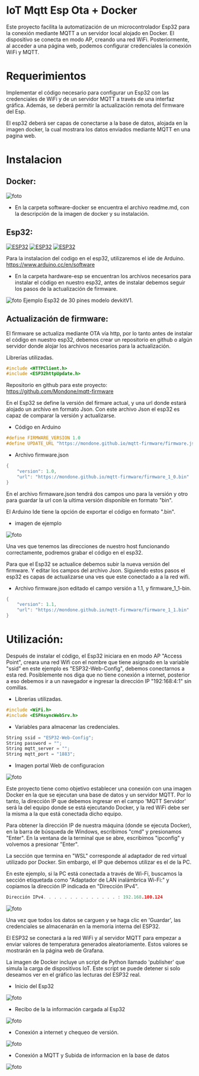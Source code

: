 # IoT Mqtt Esp Ota + Docker

Este proyecto facilita la automatización de un microcontrolador Esp32 para la conexión mediante MQTT a un servidor local alojado en Docker. El dispositivo se conecta en modo AP, creando una red WiFi. Posteriormente, al acceder a una página web, podemos configurar credenciales la conexión WiFi y MQTT.

# Requerimientos

Implementar el código necesario para configurar un Esp32 con las credenciales de WiFi y de un servidor MQTT a través de una interfaz gráfica. Además, se deberá permitir la actualización remota del firmware del Esp.

El esp32 deberá ser capas de conectarse a la base de datos, alojada en la imagen docker, la cual mostrara los datos enviados mediante MQTT en una pagina web.

# Instalacion

## Docker: 
![foto](./img/docker.png)
- En la carpeta software-docker se encuentra el archivo readme.md, con la descripción de la imagen de docker y su instalación. 

## Esp32:

[![ESP32](https://img.shields.io/badge/ESP-32-000000.svg?longCache=true&style=flat&colorA=CC101F)](https://www.espressif.com/en/products/socs/esp32)
[![ESP32](https://img.shields.io/badge/ESP-32S2-000000.svg?longCache=true&style=flat&colorA=CC101F)](https://www.espressif.com/en/products/socs/esp32-s2)
[![ESP32](https://img.shields.io/badge/ESP-32C3-000000.svg?longCache=true&style=flat&colorA=CC101F)](https://www.espressif.com/en/products/socs/esp32-c3)

Para la instalacion del codigo en el esp32, utilizaremos el ide de Arduino. https://www.arduino.cc/en/software

- En la carpeta hardware-esp se encuentran los archivos necesarios para instalar el código en nuestro esp32, antes de instalar debemos seguir los pasos de la actualización de firmware.

![foto](./img/ESP32-30PIN.png)
Ejemplo Esp32 de 30 pines modelo devkitV1.


## Actualización de firmware:

El firmware se actualiza mediante OTA vía http, por lo tanto antes de instalar el código en nuestro esp32, debemos crear un repositorio en github o algún servidor donde alojar los archivos necesarios para la actualización.

Librerías utilizadas.
```cpp
#include <HTTPClient.h>
#include <ESP32httpUpdate.h>
```
Repositorio en github para este proyecto: https://github.com/Mondone/mqtt-firmware

En el Esp32 se define la versión del firmare actual, y una url donde estará alojado un archivo en formato Json. Con este archivo Json el esp32 es capaz de comparar la versión y actualizarse. 

- Código en Arduino
```cpp
#define FIRMWARE_VERSION 1.0
#define UPDATE_URL "https://mondone.github.io/mqtt-firmware/firmware.json"
```
- Archivo firmware.json
```cpp
{
    "version": 1.0,
    "url": "https://mondone.github.io/mqtt-firmware/firmware_1_0.bin"
}
```
En el archivo firmaware.json tendrá dos campos uno para la versión y otro para guardar la url con la ultima versión disponible en formato "bin". 
 
El Arduino Ide tiene la opción de exportar el código en formato ".bin".

- imagen de ejemplo

![foto](./img/ota.png)

Una ves que tenemos las direcciones de nuestro host funcionando correctamente, podremos grabar el código en el esp32. 

Para que el Esp32 se actualice debemos subir la nueva versión del firmware. Y editar los campos del archivo Json. Siguiendo estos pasos el esp32 es capas de actualizarse una ves que este conectado a a la red wifi.

- Archivo firmware.json editado el campo versión a 1.1, y firmware_1_1-bin.

```cpp
{
    "version": 1.1,
    "url": "https://mondone.github.io/mqtt-firmware/firmware_1_1.bin"
}
```


# Utilización:

Después de instalar el código, el Esp32 iniciara en en modo AP "Access Point", creara una red Wifi con el nombre que tiene asignado en la variable "ssid" en este ejemplo es "ESP32-Web-Config", debemos conectarnos a esta red. Posiblemente nos diga que no tiene conexión a internet, posterior a eso debemos ir a un navegador e ingresar la dirección IP "192:168:4:1" sin comillas.

- Librerias utilizadas.
```cpp
#include <WiFi.h>
#include <ESPAsyncWebSrv.h>
```
- Variables para almacenar las credenciales.
```cpp
String ssid = "ESP32-Web-Config";
String password = "";
String mqtt_server = "";
String mqtt_port = "1883";

```

- Imagen portal Web de configuracion

![foto](./img/web.png)


Este proyecto tiene como objetivo establecer una conexión con una imagen Docker en la que se ejecutan una base de datos y un servidor MQTT. Por lo tanto, la dirección IP que debemos ingresar en el campo 'MQTT Servidor' será la del equipo donde se está ejecutando Docker, y la red WiFi debe ser la misma a la que está conectada dicho equipo.

Para obtener la dirección IP de nuestra máquina (donde se ejecuta Docker), en la barra de búsqueda de Windows, escribimos "cmd" y presionamos "Enter". En la ventana de la terminal que se abre, escribimos "ipconfig" y volvemos a presionar "Enter".

La sección que termina en "WSL" corresponde al adaptador de red virtual utilizado por Docker. Sin embargo, el IP que debemos utilizar es el de la PC.

En este ejemplo, si la PC está conectada a través de Wi-Fi, buscamos la sección etiquetada como "Adaptador de LAN inalámbrica Wi-Fi:" y copiamos la dirección IP indicada en "Dirección IPv4".

```cpp
Dirección IPv4. . . . . . . . . . . . . . : 192.168.100.124
```

![foto](./img/ip.png)

Una vez que todos los datos se carguen y se haga clic en 'Guardar', las credenciales se almacenarán en la memoria interna del ESP32.

El ESP32 se conectará a la red WiFi y al servidor MQTT para empezar a enviar valores de temperatura generados aleatoriamente. Estos valores se mostrarán en la página web de Grafana.

La imagen de Docker incluye un script de Python llamado 'publisher' que simula la carga de dispositivos IoT. Este script se puede detener si solo deseamos ver en el gráfico las lecturas del ESP32 real.


- Inicio del Esp32

![foto](./img/test_1.png)

- Recibo de la la información cargada al Esp32

![foto](./img/test_2.png)

- Conexión a internet y chequeo de versión.

![foto](./img/test_3.png)

- Conexión a MQTT y Subida de informacion en la base de datos

![foto](./img/test_4.png)




